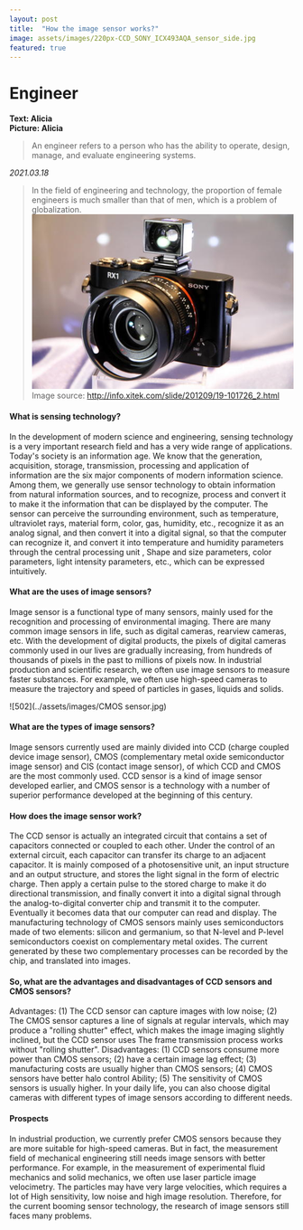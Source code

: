 ```yaml
---
layout: post
title:  "How the image sensor works?"
image: assets/images/220px-CCD_SONY_ICX493AQA_sensor_side.jpg
featured: true
---
```


# Engineer
**Text: Alicia**  
**Picture: Alicia**  

> An engineer refers to a person who has the ability to operate, design, manage, and evaluate engineering systems.

_2021.03.18_
> In the field of engineering and technology, the proportion of female engineers is much smaller than that of men, which is a problem of globalization.
![501](../assets/images/IMG_005.jpg)
> Image source: http://info.xitek.com/slide/201209/19-101726_2.html

#### What is sensing technology?
In the development of modern science and engineering, sensing technology is a very important research field and has a very wide range of applications. Today's society is an information age. We know that the generation, acquisition, storage, transmission, processing and application of information are the six major components of modern information science. Among them, we generally use sensor technology to obtain information from natural information sources, and to recognize, process and convert it to make it the information that can be displayed by the computer.
The sensor can perceive the surrounding environment, such as temperature, ultraviolet rays, material form, color, gas, humidity, etc., recognize it as an analog signal, and then convert it into a digital signal, so that the computer can recognize it, and convert it into temperature and humidity parameters through the central processing unit , Shape and size parameters, color parameters, light intensity parameters, etc., which can be expressed intuitively.

#### What are the uses of image sensors?
Image sensor is a functional type of many sensors, mainly used for the recognition and processing of environmental imaging. There are many common image sensors in life, such as digital cameras, rearview cameras, etc. With the development of digital products, the pixels of digital cameras commonly used in our lives are gradually increasing, from hundreds of thousands of pixels in the past to millions of pixels now.
In industrial production and scientific research, we often use image sensors to measure faster substances. For example, we often use high-speed cameras to measure the trajectory and speed of particles in gases, liquids and solids.

![502](../assets/images/CMOS sensor.jpg)

#### What are the types of image sensors?
Image sensors currently used are mainly divided into CCD (charge coupled device image sensor), CMOS (complementary metal oxide semiconductor image sensor) and CIS (contact image sensor), of which CCD and CMOS are the most commonly used. CCD sensor is a kind of image sensor developed earlier, and CMOS sensor is a technology with a number of superior performance developed at the beginning of this century.

#### How does the image sensor work?
The CCD sensor is actually an integrated circuit that contains a set of capacitors connected or coupled to each other. Under the control of an external circuit, each capacitor can transfer its charge to an adjacent capacitor. It is mainly composed of a photosensitive unit, an input structure and an output structure, and stores the light signal in the form of electric charge. Then apply a certain pulse to the stored charge to make it do directional transmission, and finally convert it into a digital signal through the analog-to-digital converter chip and transmit it to the computer. Eventually it becomes data that our computer can read and display.
The manufacturing technology of CMOS sensors mainly uses semiconductors made of two elements: silicon and germanium, so that N-level and P-level semiconductors coexist on complementary metal oxides. The current generated by these two complementary processes can be recorded by the chip, and translated into images.

#### So, what are the advantages and disadvantages of CCD sensors and CMOS sensors?
Advantages: (1) The CCD sensor can capture images with low noise; (2) The CMOS sensor captures a line of signals at regular intervals, which may produce a "rolling shutter" effect, which makes the image imaging slightly inclined, but the CCD sensor uses The frame transmission process works without "rolling shutter".
Disadvantages: (1) CCD sensors consume more power than CMOS sensors; (2) have a certain image lag effect; (3) manufacturing costs are usually higher than CMOS sensors; (4) CMOS sensors have better halo control Ability; (5) The sensitivity of CMOS sensors is usually higher.
In your daily life, you can also choose digital cameras with different types of image sensors according to different needs.

#### Prospects
In industrial production, we currently prefer CMOS sensors because they are more suitable for high-speed cameras. But in fact, the measurement field of mechanical engineering still needs image sensors with better performance. For example, in the measurement of experimental fluid mechanics and solid mechanics, we often use laser particle image velocimetry. The particles may have very large velocities, which requires a lot of High sensitivity, low noise and high image resolution. Therefore, for the current booming sensor technology, the research of image sensors still faces many problems. 





